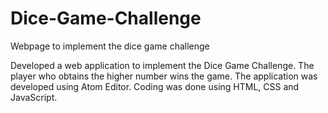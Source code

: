 # Dice-Game-Challenge
Webpage to implement the dice game challenge

Developed a web application to implement the Dice Game Challenge. The player who obtains the higher number wins the game. The application was developed using Atom Editor.
Coding was done using HTML, CSS and JavaScript.
